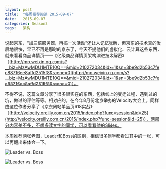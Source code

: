 ```yaml
---
layout: post
title:  "每周推荐阅读 2015-09-07"
date:   2015-09-07
categories: Season3
tags:   架构 
---
```


说起京东，“加三倍服务器，再搞一次活动”还让人记忆犹新，但京东的技术真的发展地很快，早已不再是那时的京东了，今天不提他们的虚拟化、云计算这些东西，就来看看商品详情页——《亿级商品详情页架构演进技术解密》（[http://mp.weixin.qq.com/s?__biz=MzAwMDU1MTE1OQ==&mid=210272034&idx=1&sn=3be9d2b53c7fec88716ee8affd2515f8&scene=0](http://mp.weixin.qq.com/s?__biz=MzAwMDU1MTE1OQ==&mid=210272034&idx=1&sn=3be9d2b53c7fec88716ee8affd2515f8&scene=0)）。

不得不说，这篇文章分享了很多很实在的东西，包括线上的变迁过程，遇到过的坑，做过的评估等等。相对应的，在今年8月份北京举办的Velocity大会上，同样由这位作者分享了《京东网站单品页618实战》（[http://velocity.oreilly.com.cn/2015/index.php?func=session&id=25](http://velocity.oreilly.com.cn/2015/index.php?func=session&id=25)），两部分内容差不多，不想多读文字的同学，可以看看他的Slides。

本周推荐两张老图，Leader和Boss的区别，相信很多同学都看过其中的一张，可以再翻出来体会一下。

![Leader vs. Boss](http://7xn7do.com1.z0.glb.clouddn.com/images/leader-vs-boss-1.jpg-normalized)

![Leader vs. Boss](http://7xn7do.com1.z0.glb.clouddn.com/images/leader-vs-boss-2.jpg-normalized)


